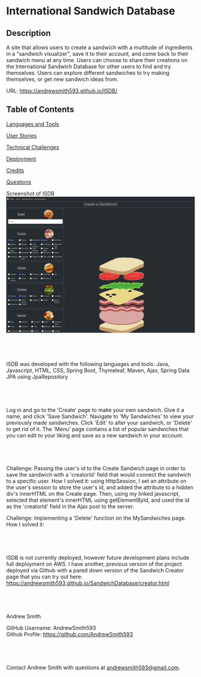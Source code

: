 # International Sandwich Database

  ## Description
  A site that allows users to create a sandwich with a multitude of ingredients in a "sandwich visualizer", save it to their account, and come back to their sandwich menu at any time. Users can choose to share their creations on the International Sandwich Database for other users to find and try themselves. Users can explore different sandwiches to try making themselves, or get new sandwich ideas from.
  

  URL: https://andrewsmith593.github.io/ISDB/
  
  
  ## Table of Contents

  <a href='#Languages'>Languages and Tools</a>

  <a href='#User Stories'>User Stories</a>
  
  <a href='#Technical Challenges'>Technical Challenges</a>
  
  <a href='#Deployment'>Deployment</a>

  <a href='#Credits'>Credits</a>

  <a href='#Questions'>Questions</a>
  
  Screenshot of ISDB
  ![ISDB screenshot](./isdb_createpage.png?)


  ## <a id='Languages' style='color:white;'>Languages and Tools</a>
  ISDB was developed with the following languages and tools: Java, Javascript, HTML, CSS, Spring Boot, Thymeleaf, Maven, Ajax, Spring Data JPA using JpaRepository

  ## <a id='User Stories' style='color:white;'>User Stories</a>
Log in and go to the 'Create' page to make your own sandwich. Give it a name, and click 'Save Sandwich'. Navigate to 'My Sandwiches' to view your previously made sandwiches. Click 'Edit' to alter your sandwich, or 'Delete' to get rid of it. The 'Menu' page contains a list of popular sandwiches that you can edit to your liking and save as a new sandwich in your account.

  ## <a id='Technical Challenges' style='color:white;'>Technical Challenges</a>
  Challenge: Passing the user's id to the Create Sandwich page in order to save the sandwich with a 'creatorId' field that would connect the sandwich to a specific user.
  How I solved it: using HttpSession, I set an attribute on the user's session to store the user's id, and added the attribute to a hidden div's innerHTML on the Create page. Then, using my linked javascript, selected that element's innerHTML using getElementById, and used the id as the 'creatorId' field in the Ajax post to the server.
  
  Challenge: Implementing a 'Delete' function on the MySandwiches page.
  How I solved it:

  ## <a id='Deployment' style='color:white;'>Deployment</a>
ISDB is not currently deployed, however future development plans include full deployment on AWS. I have another, previous version of the project deployed via Github with a pared down version of the Sandwich Creator page that you can try out here: https://andrewsmith593.github.io/SandwichDatabase/creator.html
  
  ## <a id='Credits' style='color:white;'>Credits</a>
  Andrew Smith

  GitHub Username: AndrewSmith593 <br>Github Profile: <a href='https://github.com/AndrewSmith593'>https://github.com/AndrewSmith593</a>

  
  ## <a id='Questions' style='color:white;'>Questions</a>
  Contact Andrew Smith with questions at andrewsmith593@gmail.com.


  <!-- Email: andrewsmith593@gmail.com -->

